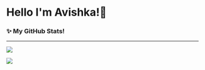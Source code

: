 # Hello I'm Avishka!👋

### ✨ My GitHub Stats!
---
<p><a href="#">
  <img align="center" src="https://github-readme-stats.vercel.app/api?username=Aviii9&show_icons=true&include_all_commits=true&theme=dark" />
</a></p>
<p><a href="#">
  <img align="center" src="http://github-readme-streak-stats.herokuapp.com?user=Aviii9&theme=dark" />
</a></p>

<!--
**Aviii9/Aviii9** is a ✨ _special_ ✨ repository because its `README.md` (this file) appears on your GitHub profile.

Here are some ideas to get you started:

- 🔭 I’m currently working on ...
- 🌱 I’m currently learning ...
- 👯 I’m looking to collaborate on ...
- 🤔 I’m looking for help with ...
- 💬 Ask me about ...
- 📫 How to reach me: ...
- 😄 Pronouns: ...
- ⚡ Fun fact: ...
-->
